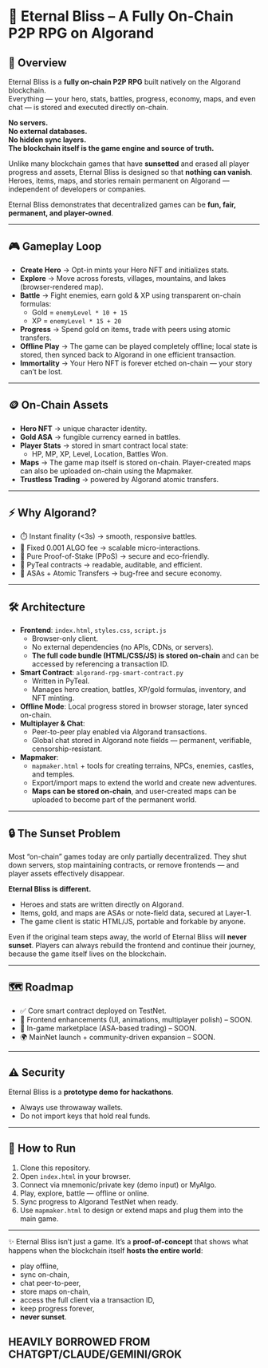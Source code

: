 # 🌟 Eternal Bliss – A Fully On-Chain P2P RPG on Algorand

## 📖 Overview

Eternal Bliss is a **fully on-chain P2P RPG** built natively on the Algorand blockchain.  
Everything — your hero, stats, battles, progress, economy, maps, and even chat — is stored and executed directly on-chain.

**No servers.  
No external databases.  
No hidden sync layers.  
The blockchain itself is the game engine and source of truth.**

Unlike many blockchain games that have **sunsetted** and erased all player progress and assets, Eternal Bliss is designed so that **nothing can vanish**. Heroes, items, maps, and stories remain permanent on Algorand — independent of developers or companies.

Eternal Bliss demonstrates that decentralized games can be **fun, fair, permanent, and player-owned**.

---

## 🎮 Gameplay Loop

- **Create Hero** → Opt-in mints your Hero NFT and initializes stats.  
- **Explore** → Move across forests, villages, mountains, and lakes (browser-rendered map).  
- **Battle** → Fight enemies, earn gold & XP using transparent on-chain formulas:  
  - Gold = `enemyLevel * 10 + 15`  
  - XP = `enemyLevel * 15 + 20`  
- **Progress** → Spend gold on items, trade with peers using atomic transfers.  
- **Offline Play** → The game can be played completely offline; local state is stored, then synced back to Algorand in one efficient transaction.  
- **Immortality** → Your Hero NFT is forever etched on-chain — your story can’t be lost.  

---

## 🪙 On-Chain Assets

- **Hero NFT** → unique character identity.  
- **Gold ASA** → fungible currency earned in battles.  
- **Player Stats** → stored in smart contract local state:  
  - HP, MP, XP, Level, Location, Battles Won.  
- **Maps** → The game map itself is stored on-chain. Player-created maps can also be uploaded on-chain using the Mapmaker.  
- **Trustless Trading** → powered by Algorand atomic transfers.  

---

## ⚡ Why Algorand?

- ⏱️ Instant finality (<3s) → smooth, responsive battles.  
- 💸 Fixed 0.001 ALGO fee → scalable micro-interactions.  
- 🌱 Pure Proof-of-Stake (PPoS) → secure and eco-friendly.  
- 🐍 PyTeal contracts → readable, auditable, and efficient.  
- 🔗 ASAs + Atomic Transfers → bug-free and secure economy.  

---

## 🛠️ Architecture

- **Frontend**: `index.html`, `styles.css`, `script.js`  
  - Browser-only client.  
  - No external dependencies (no APIs, CDNs, or servers).  
  - **The full code bundle (HTML/CSS/JS) is stored on-chain** and can be accessed by referencing a transaction ID.  
- **Smart Contract**: `algorand-rpg-smart-contract.py`  
  - Written in PyTeal.  
  - Manages hero creation, battles, XP/gold formulas, inventory, and NFT minting.  
- **Offline Mode**: Local progress stored in browser storage, later synced on-chain.  
- **Multiplayer & Chat**:  
  - Peer-to-peer play enabled via Algorand transactions.  
  - Global chat stored in Algorand note fields — permanent, verifiable, censorship-resistant.  
- **Mapmaker**:  
  - `mapmaker.html` + tools for creating terrains, NPCs, enemies, castles, and temples.  
  - Export/import maps to extend the world and create new adventures.  
  - **Maps can be stored on-chain**, and user-created maps can be uploaded to become part of the permanent world.  

---

## 🔒 The Sunset Problem

Most “on-chain” games today are only partially decentralized. They shut down servers, stop maintaining contracts, or remove frontends — and player assets effectively disappear.

**Eternal Bliss is different.**  
- Heroes and stats are written directly on Algorand.  
- Items, gold, and maps are ASAs or note-field data, secured at Layer-1.  
- The game client is static HTML/JS, portable and forkable by anyone.  

Even if the original team steps away, the world of Eternal Bliss will **never sunset**. Players can always rebuild the frontend and continue their journey, because the game itself lives on the blockchain.  

---

## 🗺️ Roadmap

- ✅ Core smart contract deployed on TestNet.  
- 🔨 Frontend enhancements (UI, animations, multiplayer polish) – SOON.  
- 🛒 In-game marketplace (ASA-based trading) – SOON.  
- 🌍 MainNet launch + community-driven expansion – SOON.  

---

## ⚠️ Security

Eternal Bliss is a **prototype demo for hackathons**.  
- Always use throwaway wallets.  
- Do not import keys that hold real funds.  

---

## 🚀 How to Run

1. Clone this repository.  
2. Open `index.html` in your browser.  
3. Connect via mnemonic/private key (demo input) or MyAlgo.  
4. Play, explore, battle — offline or online.  
5. Sync progress to Algorand TestNet when ready.  
6. Use `mapmaker.html` to design or extend maps and plug them into the main game.  


---

✨ Eternal Bliss isn’t just a game. It’s a **proof-of-concept** that shows what happens when the blockchain itself **hosts the entire world**:  
- play offline,  
- sync on-chain,  
- chat peer-to-peer,  
- store maps on-chain,  
- access the full client via a transaction ID,  
- keep progress forever,  
- **never sunset**.  

## HEAVILY BORROWED FROM CHATGPT/CLAUDE/GEMINI/GROK
